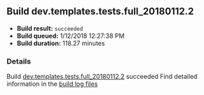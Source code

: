 ## Build dev.templates.tests.full_20180112.2
- **Build result:** `succeeded`
- **Build queued:** 1/12/2018 12:27:38 PM
- **Build duration:** 118.27 minutes
### Details
Build [dev.templates.tests.full_20180112.2](https://winappstudio.visualstudio.com/web/build.aspx?pcguid=a4ef43be-68ce-4195-a619-079b4d9834c2&builduri=vstfs%3a%2f%2f%2fBuild%2fBuild%2f24661) succeeded
Find detailed information in the [build log files](https://uwpctdiags.blob.core.windows.net/buildlogs/dev.templates.tests.full_20180112.2_logs.zip)
